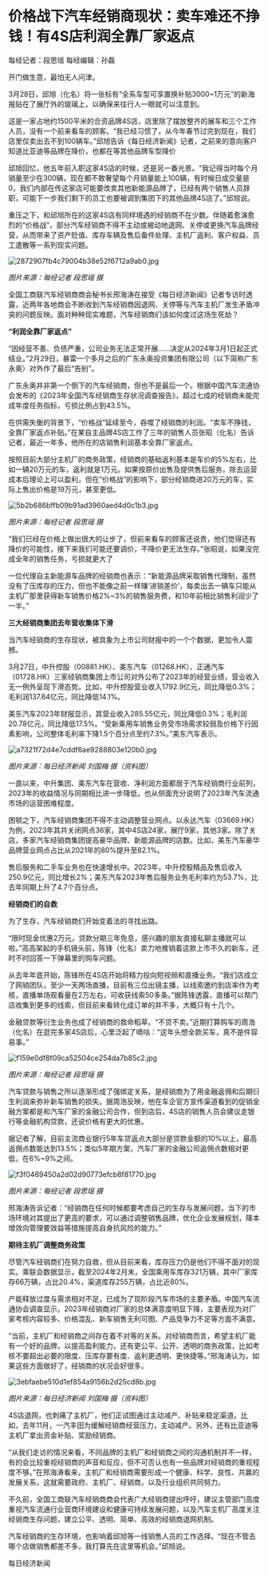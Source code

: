 # 价格战下汽车经销商现状：卖车难还不挣钱！有4S店利润全靠厂家返点

每经记者：段思瑶 每经编辑：孙磊

开门做生意，最怕无人问津。

3月28日，邱旭（化名）将一张标有“全系车型可享置换补贴3000~1万元”的新海报贴在了展厅外的玻璃上，以确保来往行人一眼就可以注意到。

这是一家占地约1500平米的合资品牌4S店，店里除了摆放整齐的展车和三个工作人员，没有一个前来看车的顾客。“我已经习惯了，从今年春节过完到现在，我们店里仅卖出去不到100辆车。”邱旭告诉《每日经济新闻》记者，之前来的意向客户知道比亚迪等品牌在降价，也都在等其他品牌车型降价

邱旭回忆，他五年前入职这家4S店的时候，还是另一番光景。“我记得当时每个月销量至少在300辆，现在都不敢奢望每个月销量能上100辆，有时候日成交量是0，我们内部在传这家店可能要改卖其他新能源品牌了，已经有两个销售人员辞职，可能下一步我们剩下的员工也要被调到集团下的其他品牌4S店了。”邱旭说。

重压之下，和邱旭所在的这家4S店有同样境遇的经销商不在少数。伴随着愈演愈烈的“价格战”，部分汽车经销商不得不主动或被动地退网、关停或更换汽车品牌经营，从而带来了资产贬值、库存车辆及售后备件处理、主机厂返利、客户权益、员工遣散等一系列现实问题。

![2872907fb4c79004b38e52f6712a9ab0.jpg](https://raw.githubusercontent.com/qqhsx/qqnews_image/main/2024/04/02/价格战下汽车经销商现状：卖车难还不挣钱！有4S店利润全靠厂家返点/2872907fb4c79004b38e52f6712a9ab0.jpg)

_图片来源：每经记者 段思瑶 摄_

全国工商联汽车经销商商会秘书长邢海涛在接受《每日经济新闻》记者专访时透露，近两年各地商会不断收到汽车经销商因退网、关停等与汽车主机厂发生矛盾冲突的问题反映。面对种种现实难题，汽车经销商们该如何度过这场生死劫？

**“利润全靠厂家返点”**

“因经营不善、负债严重，公司业务无法正常开展……决定从2024年3月1日起正式结业。”2月29日，暴雷一个多月之后的广东永奥投资集团有限公司（以下简称广东永奥）对外作了最后“告别”。

广东永奥并非第一个倒下的汽车经销商，但也不是最后一个。根据中国汽车流通协会发布的《2023年全国汽车经销商生存状况调查报告》，超过七成的经销商未能完成年度任务指标，亏损比例占到43.5%。

在供需失衡的背景下，“价格战”延续至今，吞噬了经销商的利润。“卖车不挣钱，全靠厂家返点补贴。”在某自主品牌4S店工作了三年的销售人员张昭（化名）告诉记者，最近一年多，他所在的店销售利润基本全靠厂家返点。

按照目前大部分主机厂的商务政策，经销商的基础返利基本是车价的5%左右，比如一辆20万元的车，返利就是1万元。如果按原价出售及提供售后服务，除去运营成本后理论上可以盈利，但在“价格战”的影响下，部分经销商进20万元的车，实际上售出价格是19万元，甚至更低。

![5b2b686bffb09b91ad3960aed4d0c1b3.jpg](https://raw.githubusercontent.com/qqhsx/qqnews_image/main/2024/04/02/价格战下汽车经销商现状：卖车难还不挣钱！有4S店利润全靠厂家返点/5b2b686bffb09b91ad3960aed4d0c1b3.jpg)

_图片来源：每经记者 段思瑶 摄_

“我们已经在价格上做出很大的让步了，但前来看车的顾客还说贵，他们觉得还有降价的可能性，接下来我们可能还要调价，不降价更无法生存。”张昭说，如果没完成全年的销售任务，亏损就更大了

一位代理自主新能源车品牌的经销商也表示：“新能源品牌采取销售代理制，虽然没有了压库存的压力，但也不能像之前一样赚‘进销差价’，每卖出去一辆车只能从主机厂那里获得新车销售价格2%~3%的销售服务费，和10年前相比销售利润少了一半。”

**三大经销商集团去年营收集体下滑**

当汽车经销商的生存现状，被具象为上市公司财报中的一个个数据，更加令人震撼。

3月27日，中升控股（00881.HK）、美东汽车（01268.HK）、正通汽车（01728.HK）三家经销商集团上市公司对外公布了2023年的经营业绩，营业收入无一例外呈现下滑态势。比如，中升控股营业收入1792.9亿元，同比降低0.3%；毛利润137.64亿元，同比降低14.1%。

美东汽车2023年财报显示，其营业收入285.55亿元，同比降低0.3%；毛利润20.78亿元，同比降低17.5%。“受新乘用车销售业务受市场需求较弱及价格下行因素影响，公司整体毛利率下降1.5个百分点至约7.3%。”美东汽车表示。

![a7321f72d4e7cddf6ae9288803e120b0.jpg](https://raw.githubusercontent.com/qqhsx/qqnews_image/main/2024/04/02/价格战下汽车经销商现状：卖车难还不挣钱！有4S店利润全靠厂家返点/a7321f72d4e7cddf6ae9288803e120b0.jpg)

 _图片来源：每日经济新闻 刘国梅 摄（资料图）_

一直以来，中升集团、美东汽车在营收、净利润方面都居于汽车经销商行业前列，2023年的收益情况与同期相比进一步降低，也从侧面充分说明了2023年汽车流通市场的运营困难程度。

困顿之下，汽车经销商集团不得不主动调整营业网点。以永达汽车（03669.HK）为例，2023年其共关闭网点36家，其中4S店24家，展厅9家，其他3家。除了关店，多家汽车经销商集团提高豪华品牌、新能源品牌的店数。比如，美东汽车豪华品牌营业网点占比从2021年的80%提升至82.1%。

售后服务和二手车业务也在快速增长中。2023年，中升控股精品及售后收入250.9亿元，同比增长2%；美东汽车2023年售后服务业务毛利率约为53.7%，比去年同期上升了4.7个百分点。

**经销商们的自救**

为了生存，汽车经销商们开始变着法的寻找出路。

“限时现金优惠2万元，贷款分期三年免息，感兴趣的朋友直接私聊主播就可以啦。”高高架起的手机镜头前，陈锋（化名）卖力地推销着这款上市不久的新车，还时不时回答一下弹幕里的购车问题。

从去年年底开始，陈锋所在4S店开始将精力投向短视频和直播业务。“我们店成立了网销团队，至少一天两场直播，目前有三位出镜主播，以线索邀约到店率作为考核，直播单场观看量在2万左右，可收获线索50多条。”据陈锋透露，直播可以帮门店收集到更多的线索，但目前来看转化成订单的并不多，大概只有十几个。

金融贷款等衍生业务也成了经销商的救命稻草。“不贷不卖。”近期打算购车的周浩（化名）在逛完多家4S店后，心里泛起了嘀咕：“这年头想全款买车，真不是件容易事。”

![f159e0df8f09ca52504ce254da7b85c2.jpg](https://raw.githubusercontent.com/qqhsx/qqnews_image/main/2024/04/02/价格战下汽车经销商现状：卖车难还不挣钱！有4S店利润全靠厂家返点/f159e0df8f09ca52504ce254da7b85c2.jpg)

_图片来源：每经记者 段思瑶 摄_

汽车贷款与销售之所以逐渐形成了强绑定关系，是经销商为了用金融返佣和后期衍生利润来弥补新车销售的损失。据周浩反映，他在车企官方宣传渠道看到的促销金融方案都是和汽车厂家的金融公司合作，但到店后，4S店的销售人员会建议走银行等金融机构贷款，还说价格有更大的优惠。

据记者了解，目前主流商业银行5年车贷返点大部分是贷款金额的10%以上，最高返佣点数能达到13.5%；类似5年期方案，汽车厂家的金融公司返佣点数相对更低，在6%~9%之间。

![f3f0469450a2d02d90773efcb8f81770.jpg](https://raw.githubusercontent.com/qqhsx/qqnews_image/main/2024/04/02/价格战下汽车经销商现状：卖车难还不挣钱！有4S店利润全靠厂家返点/f3f0469450a2d02d90773efcb8f81770.jpg)

_图片来源：每经记者 段思瑶 摄_

邢海涛告诉记者：“经销商在任何时候都要考虑自己的生存与发展问题，当下的市场环境对其提出了更高的要求，可以通过调整销售品牌，优化企业发展规划，降本增效向管理要效益等措施提高自身抗风险的能力。”

**期待主机厂调整商务政策**

尽管汽车经销商们在努力自救，但从目前来看，库存压力仍是他们不得不面对的现实。乘联会数据显示，截至2024年2月末，全国乘用车库存321万辆，其中厂家库存66万辆，占比20.4%，渠道库存255万辆，占比近80%。

产能释放过度与需求相对不足，已成为了现阶段汽车市场的主要矛盾。中国汽车流通协会调查显示，2023年经销商对厂家的总体满意度明显下降，主要表现为对厂家考核内容较多、价格混乱、新车销售无利可图、产品竞争力不足等方面不满意。

“当前，主机厂和经销商之间存在着不对等的关系。对经销商而言，希望主机厂能有一个好的品牌，以提高盈利能力，还有更公平、公开、透明的商务政策，比如考核不要超出必要的限度、压库存要有度、返利更透明、更快捷等。”邢海涛认为，如果这些方面做好了，经销商的状况会好很多。

![3ebfaebe510d1ef854a9156b2d25cd8b.jpg](https://raw.githubusercontent.com/qqhsx/qqnews_image/main/2024/04/02/价格战下汽车经销商现状：卖车难还不挣钱！有4S店利润全靠厂家返点/3ebfaebe510d1ef854a9156b2d25cd8b.jpg)

_图片来源：每日经济新闻 刘国梅 摄（资料图）_

4S店退网，也刺痛了主机厂，他们正试图通过主动减产、补贴来稳定渠道。比如，去年11月，一汽丰田为缓解经销商经营压力，主动减产。另外，还有比亚迪等主机厂拿出资金补贴、奖励经销商。

“从我们走访的情况来看，不同品牌的主机厂和经销商之间的沟通机制并不一样，有的会比较重视经销商的声音和反应，但不可否认也有一些品牌对经销商的重视程度不够。”在邢海涛看来，主机厂和经销商需要形成一个健康、科学、良性、共赢的发展关系，这就需要政府、主机厂、经销商，以及行业组织共同努力。

不久前，全国工商联汽车经销商商会代表广大经销商提出呼吁，建议主管部门高度重视汽车流通行业营商环境建设和健康可持续发展问题，以及汽车主机厂高度关注经销商生存问题，建立公平、透明、简单、高效的经销商退网机制。

汽车经销商的生存环境，也影响着邱旭等一线销售人员的工作选择。“现在不管去哪个店做销售都差不多，我打算先在这里等机会。”邱旭说。

每日经济新闻

